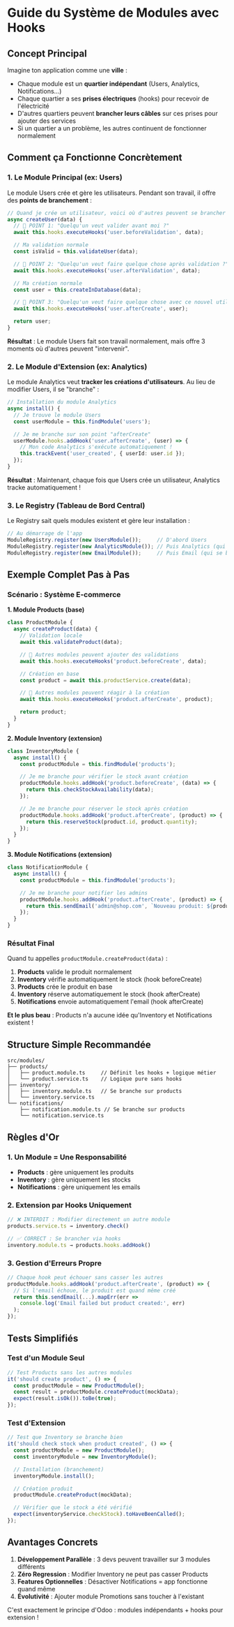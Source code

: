 # Guide du Système de Modules avec Hooks

## Concept Principal

Imagine ton application comme une **ville** :
- Chaque module est un **quartier indépendant** (Users, Analytics, Notifications...)
- Chaque quartier a ses **prises électriques** (hooks) pour recevoir de l'électricité
- D'autres quartiers peuvent **brancher leurs câbles** sur ces prises pour ajouter des services
- Si un quartier a un problème, les autres continuent de fonctionner normalement

## Comment ça Fonctionne Concrètement

### 1. Le Module Principal (ex: Users)

Le module Users crée et gère les utilisateurs. Pendant son travail, il offre des **points de branchement** :

```typescript
// Quand je crée un utilisateur, voici où d'autres peuvent se brancher :
async createUser(data) {
  // 🔌 POINT 1: "Quelqu'un veut valider avant moi ?"
  await this.hooks.executeHooks('user.beforeValidation', data);

  // Ma validation normale
  const isValid = this.validateUser(data);

  // 🔌 POINT 2: "Quelqu'un veut faire quelque chose après validation ?"
  await this.hooks.executeHooks('user.afterValidation', data);

  // Ma création normale
  const user = this.createInDatabase(data);

  // 🔌 POINT 3: "Quelqu'un veut faire quelque chose avec ce nouvel utilisateur ?"
  await this.hooks.executeHooks('user.afterCreate', user);

  return user;
}
```

**Résultat** : Le module Users fait son travail normalement, mais offre 3 moments où d'autres peuvent "intervenir".

### 2. Le Module d'Extension (ex: Analytics)

Le module Analytics veut **tracker les créations d'utilisateurs**. Au lieu de modifier Users, il se "branche" :

```typescript
// Installation du module Analytics
async install() {
  // Je trouve le module Users
  const userModule = this.findModule('users');

  // Je me branche sur son point "afterCreate"
  userModule.hooks.addHook('user.afterCreate', (user) => {
    // Mon code Analytics s'exécute automatiquement !
    this.trackEvent('user_created', { userId: user.id });
  });
}
```

**Résultat** : Maintenant, chaque fois que Users crée un utilisateur, Analytics tracke automatiquement !

### 3. Le Registry (Tableau de Bord Central)

Le Registry sait quels modules existent et gère leur installation :

```typescript
// Au démarrage de l'app
ModuleRegistry.register(new UsersModule());     // D'abord Users
ModuleRegistry.register(new AnalyticsModule()); // Puis Analytics (qui se branche)
ModuleRegistry.register(new EmailModule());     // Puis Email (qui se branche aussi)
```

## Exemple Complet Pas à Pas

### Scénario : Système E-commerce

**1. Module Products (base)**
```typescript
class ProductModule {
  async createProduct(data) {
    // Validation locale
    await this.validateProduct(data);

    // 🔌 Autres modules peuvent ajouter des validations
    await this.hooks.executeHooks('product.beforeCreate', data);

    // Création en base
    const product = await this.productService.create(data);

    // 🔌 Autres modules peuvent réagir à la création
    await this.hooks.executeHooks('product.afterCreate', product);

    return product;
  }
}
```

**2. Module Inventory (extension)**
```typescript
class InventoryModule {
  async install() {
    const productModule = this.findModule('products');

    // Je me branche pour vérifier le stock avant création
    productModule.hooks.addHook('product.beforeCreate', (data) => {
      return this.checkStockAvailability(data);
    });

    // Je me branche pour réserver le stock après création
    productModule.hooks.addHook('product.afterCreate', (product) => {
      return this.reserveStock(product.id, product.quantity);
    });
  }
}
```

**3. Module Notifications (extension)**
```typescript
class NotificationModule {
  async install() {
    const productModule = this.findModule('products');

    // Je me branche pour notifier les admins
    productModule.hooks.addHook('product.afterCreate', (product) => {
      return this.sendEmail('admin@shop.com', `Nouveau produit: ${product.name}`);
    });
  }
}
```

### Résultat Final

Quand tu appelles `productModule.createProduct(data)` :

1. **Products** valide le produit normalement
2. **Inventory** vérifie automatiquement le stock (hook beforeCreate)
3. **Products** crée le produit en base
4. **Inventory** réserve automatiquement le stock (hook afterCreate)
5. **Notifications** envoie automatiquement l'email (hook afterCreate)

**Et le plus beau** : Products n'a aucune idée qu'Inventory et Notifications existent !

## Structure Simple Recommandée

```
src/modules/
├── products/
│   ├── product.module.ts     // Définit les hooks + logique métier
│   └── product.service.ts    // Logique pure sans hooks
├── inventory/
│   ├── inventory.module.ts   // Se branche sur products
│   └── inventory.service.ts
└── notifications/
    ├── notification.module.ts // Se branche sur products
    └── notification.service.ts
```

## Règles d'Or

### 1. Un Module = Une Responsabilité
- **Products** : gère uniquement les produits
- **Inventory** : gère uniquement les stocks
- **Notifications** : gère uniquement les emails

### 2. Extension par Hooks Uniquement
```typescript
// ❌ INTERDIT : Modifier directement un autre module
products.service.ts → inventory.check()

// ✅ CORRECT : Se brancher via hooks
inventory.module.ts → products.hooks.addHook()
```

### 3. Gestion d'Erreurs Propre
```typescript
// Chaque hook peut échouer sans casser les autres
productModule.hooks.addHook('product.afterCreate', (product) => {
  // Si l'email échoue, le produit est quand même créé
  return this.sendEmail(...).mapErr(err =>
    console.log('Email failed but product created:', err)
  );
});
```

## Tests Simplifiés

### Test d'un Module Seul
```typescript
// Test Products sans les autres modules
it('should create product', () => {
  const productModule = new ProductModule();
  const result = productModule.createProduct(mockData);
  expect(result.isOk()).toBe(true);
});
```

### Test d'Extension
```typescript
// Test que Inventory se branche bien
it('should check stock when product created', () => {
  const productModule = new ProductModule();
  const inventoryModule = new InventoryModule();

  // Installation (branchement)
  inventoryModule.install();

  // Création produit
  productModule.createProduct(mockData);

  // Vérifier que le stock a été vérifié
  expect(inventoryService.checkStock).toHaveBeenCalled();
});
```

## Avantages Concrets

1. **Développement Parallèle** : 3 devs peuvent travailler sur 3 modules différents
2. **Zéro Regression** : Modifier Inventory ne peut pas casser Products
3. **Features Optionnelles** : Désactiver Notifications = app fonctionne quand même
4. **Évolutivité** : Ajouter module Promotions sans toucher à l'existant

C'est exactement le principe d'Odoo : modules indépendants + hooks pour extension !